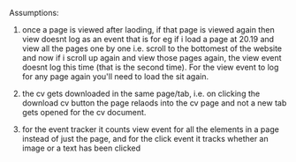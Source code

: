Assumptions:

1. once a page is viewed after laoding, if that page is viewed again then view doesnt log as an event
that is for eg if i load a page at 20.19 and view all the pages one by one i.e. scroll to the bottomest
of the website and now if i scroll up again and view those pages again, the view event doesnt log this time
(that is the second time). For the view event to log for any page again you'll need to load the sit again.

2. the cv gets downloaded in the same page/tab, i.e. on clicking the download cv button the page relaods into the cv page and not a new tab gets opened for the cv document.

3. for the event tracker it counts view event for all the elements in a page instead of just the page, and for the click event it tracks whether an image or a text has been clicked
